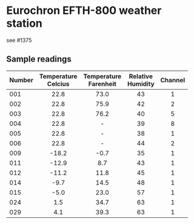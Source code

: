 # Eurochron EFTH-800 weather station

see #1375

## Sample readings

Number  | Temperature<br />Celcius   | Temperature<br />Farenheit  | Relative<br />Humidity | Channel
:-- | :-: | :-: | :-: | :-:
001 |  22.8 | 73.0 | 43 | 1
002 |  22.8 | 75.9 | 42 | 2
003 |  22.8 | 76.2 | 40 | 5
004 |  22.8 |  -   | 39 | 8
005 |  22.8 |  -   | 38 | 1
006 |  22.8 |  -   | 44 | 2
009 | -18.2 | -0.7 | 35 | 1
011 | -12.9 |  8.7 | 43 | 1
012 | -11.2 | 11.8 | 45 | 1
014 |  -9.7 | 14.5 | 48 | 1
015 |  -5.0 | 23.0 | 57 | 1
024 |   1.5 | 34.7 | 63 | 1
029 |   4.1 | 39.3 | 63 | 1

